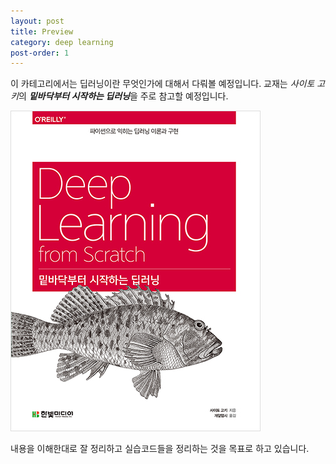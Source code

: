 ```yaml
---
layout: post
title: Preview
category: deep learning
post-order: 1
---
```


이 카테고리에서는 딥러닝이란 무엇인가에 대해서 다뤄볼 예정입니다. 교재는 *사이토 고키*의 ***밑바닥부터 시작하는 딥러닝***을 주로 참고할 예정입니다.

<img src="/posts/study/machine learning/deep learning/images/2022-12-26-preview.jpg" 
     title="Deep learning from scratch"
     alt="Deep learning from scratch"
     class="img_center"/>

내용을 이해한대로 잘 정리하고 실습코드들을 정리하는 것을 목표로 하고 있습니다.
